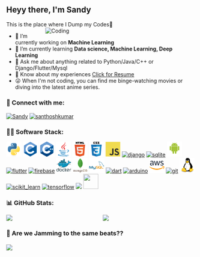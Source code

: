 ## Heyy there, I'm Sandy
This is the place where I Dump my Codes🗿
<img align="right" alt="Coding" width="400" src="https://i.kym-cdn.com/photos/images/newsfeed/000/363/814/eb7.gif">

- 🔭 I’m currently working on **Machine Learning**
- 🌱 I’m currently learning **Data science, Machine Learning, Deep Learning**
- 💬  Ask me about anything related to Python/Java/C++ or Django/Flutter/Mysql
- 📄 Know about my experiences [Click for Resume](https://drive.google.com/file/d/18CccPtmngBVKG1roEeu43Li682P78ROS/view?usp=sharing)
- 😜 When I'm not coding, you can find me binge-watching movies or diving into the latest anime series. 
### 🔗 Connect with me:
<a href="https://instagram.com/_.sandy.17._" target="blank"><img align="center" src="https://raw.githubusercontent.com/rahuldkjain/github-profile-readme-generator/master/src/images/icons/Social/instagram.svg" alt="Sandy" height="30" width="40" /></a>
<a href="https://linkedin.com/in/santhosh-kumar-santhanam" target="blank"><img align="center" src="https://raw.githubusercontent.com/rahuldkjain/github-profile-readme-generator/master/src/images/icons/Social/linked-in-alt.svg" alt="santhoshkumar" height="30" width="40" /></a>

### 🧑‍💻 Software Stack:

<p align="left"> 
<a href="https://www.python.org"> <img src="https://raw.githubusercontent.com/devicons/devicon/master/icons/python/python-original.svg" width="40" height="40"/></a>
<a href="https://www.cprogramming.com/" target="_blank" rel="noreferrer"> <img src="https://raw.githubusercontent.com/devicons/devicon/master/icons/c/c-original.svg" alt="c" width="40" height="40"/></a> 
<a href="https://www.w3schools.com/cpp/" target="_blank" rel="noreferrer"> <img src="https://raw.githubusercontent.com/devicons/devicon/master/icons/cplusplus/cplusplus-original.svg" alt="cplusplus" width="40" height="40"/></a> 
<a href="https://www.java.com" target="_blank" rel="noreferrer"> <img src="https://raw.githubusercontent.com/devicons/devicon/master/icons/java/java-original.svg" alt="java" width="40" height="40"/></a> 
<a href="https://www.w3.org/html/" target="_blank" rel="noreferrer"> <img src="https://raw.githubusercontent.com/devicons/devicon/master/icons/html5/html5-original-wordmark.svg" alt="html5" width="40" height="40"/></a>
<a href="https://www.w3schools.com/css/" target="_blank" rel="noreferrer"> <img src="https://raw.githubusercontent.com/devicons/devicon/master/icons/css3/css3-original-wordmark.svg" alt="css3" width="40" height="40"/></a> 
<a href="https://developer.mozilla.org/en-US/docs/Web/JavaScript" target="_blank" rel="noreferrer"> <img src="https://raw.githubusercontent.com/devicons/devicon/master/icons/javascript/javascript-original.svg" alt="javascript" width="40" height="40"/></a> 
<a href="https://www.djangoproject.com/" target="_blank" rel="noreferrer"> <img src="https://cdn.worldvectorlogo.com/logos/django.svg" alt="django" width="40" height="40"/></a> 
<a href="https://www.sqlite.org/" target="_blank" rel="noreferrer"> <img src="https://www.vectorlogo.zone/logos/sqlite/sqlite-icon.svg" alt="sqlite" width="40" height="40"/></a> 
<a href="https://developer.android.com" target="_blank" rel="noreferrer"> <img src="https://raw.githubusercontent.com/devicons/devicon/master/icons/android/android-original-wordmark.svg" alt="android" width="40" height="40"/></a> 
<a href="https://flutter.dev" target="_blank" rel="noreferrer"> <img src="https://www.vectorlogo.zone/logos/flutterio/flutterio-icon.svg" alt="flutter" width="40" height="40"/></a> 
<a href="https://firebase.google.com/" target="_blank" rel="noreferrer"> <img src="https://www.vectorlogo.zone/logos/firebase/firebase-icon.svg" alt="firebase" width="40" height="40"/></a> 
<a href="https://www.docker.com/" target="_blank" rel="noreferrer"> <img src="https://raw.githubusercontent.com/devicons/devicon/master/icons/docker/docker-original-wordmark.svg" alt="docker" width="40" height="40"/></a> 
<a href="https://www.mongodb.com/" target="_blank" rel="noreferrer"> <img src="https://raw.githubusercontent.com/devicons/devicon/master/icons/mongodb/mongodb-original-wordmark.svg" alt="mongodb" width="40" height="40"/></a> 
<a href="https://www.mysql.com/" target="_blank" rel="noreferrer"> <img src="https://raw.githubusercontent.com/devicons/devicon/master/icons/mysql/mysql-original-wordmark.svg" alt="mysql" width="40" height="40"/></a>
<a href="https://dart.dev" target="_blank" rel="noreferrer"> <img src="https://www.vectorlogo.zone/logos/dartlang/dartlang-icon.svg" alt="dart" width="40" height="40"/></a> 
<a href="https://www.arduino.cc/" target="_blank" rel="noreferrer"> <img src="https://cdn.worldvectorlogo.com/logos/arduino-1.svg" alt="arduino" width="40" height="40"/></a> 
<a href="https://aws.amazon.com" target="_blank" rel="noreferrer"> <img src="https://raw.githubusercontent.com/devicons/devicon/master/icons/amazonwebservices/amazonwebservices-original-wordmark.svg" alt="aws" width="40" height="40"/></a> 
<a href="https://git-scm.com/" target="_blank" rel="noreferrer"> <img src="https://www.vectorlogo.zone/logos/git-scm/git-scm-icon.svg" alt="git" width="40" height="40"/></a> 
<a href="https://www.linux.org/" target="_blank" rel="noreferrer"> <img src="https://raw.githubusercontent.com/devicons/devicon/master/icons/linux/linux-original.svg" alt="linux" width="40" height="40"/></a> 
<a href="https://scikit-learn.org/" target="_blank" rel="noreferrer"> <img src="https://upload.wikimedia.org/wikipedia/commons/0/05/Scikit_learn_logo_small.svg" alt="scikit_learn" width="40" height="40"/></a> 
<a href="https://www.tensorflow.org" target="_blank" rel="noreferrer"> <img src="https://www.vectorlogo.zone/logos/tensorflow/tensorflow-icon.svg" alt="tensorflow" width="40" height="40"/></a>
<a href="https://www.microsoft.com/en-us/microsoft-365/excel"><img src="https://www.cdnlogo.com/logos/m/35/microsoft-excel.svg" width="60" ></a>
<a href="https://app.powerbi.com"><img src="https://github.com/microsoft/PowerBI-Icons/blob/main/SVG/Power-BI.svg" width="40" height="40"></a>
</p>

### 📊 GitHub Stats:
<!-- GitHub Stats -->
<div style="display: flex; flex-direction: row;">
  <img src="https://github-readme-stats.vercel.app/api?username=sandy-exe&show_icons=true&theme=tokyonight" style="flex: 1; margin-right: 10px;" />
  <img src="https://github-readme-streak-stats.herokuapp.com/?user=sandy-exe&theme=tokyonight&hide_border=false" style="flex: 1;" /> 
</div>

### 🎵 Are we Jamming to the same beats??
<!-- Spotify Recently Played -->
<div style="margin-top: 20px;">
  <img src="https://spotify-recently-played-readme.vercel.app/api?user=31eclmlgguf5apjzrd4soucy3it4&unique=true" />
</div>
